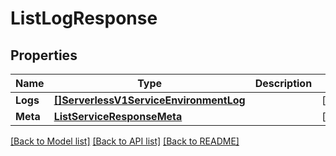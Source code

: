 # ListLogResponse

## Properties

Name | Type | Description | Notes
------------ | ------------- | ------------- | -------------
**Logs** | [**[]ServerlessV1ServiceEnvironmentLog**](serverless.v1.service.environment.log.md) |  |[optional] 
**Meta** | [**ListServiceResponseMeta**](ListServiceResponse_meta.md) |  |[optional] 

[[Back to Model list]](../README.md#documentation-for-models) [[Back to API list]](../README.md#documentation-for-api-endpoints) [[Back to README]](../README.md)


